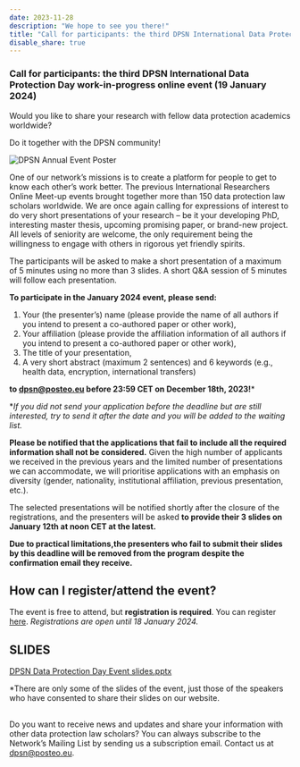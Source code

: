```yaml
---
date: 2023-11-28
description: "We hope to see you there!"
title: "Call for participants: the third DPSN International Data Protection Day work-in-progress online event (19 January 2024)"
disable_share: true
---
```



### **Call for participants: the third DPSN International Data Protection Day work-in-progress online event (19 January 2024)** ###

Would you like to share your research with fellow data protection academics worldwide? 

Do it together with the DPSN community!

![DPSN Annual Event Poster](https://github.com/dataprotectionscholarsnetwork/dataprotectionscholarsnetwork.github.io/assets/116156905/6b6b42a8-bfbf-42a7-bad0-6283abe76dfc)


One of our network’s missions is to create a platform for people to get to know each other’s work better. The previous International Researchers Online Meet-up events brought together more than 150 data protection law scholars worldwide. 
We are once again calling for expressions of interest to do very short presentations of your research – be it your developing PhD, interesting master thesis, upcoming promising paper, or brand-new project. All levels of seniority are welcome, the only requirement being the willingness to engage with others in rigorous yet friendly spirits.

The participants will be asked to make a short presentation of a maximum of 5 minutes using no more than 3 slides. A short Q&A session of 5 minutes will follow each presentation. 

**To participate in the January 2024 event, please send:**

1.	Your (the presenter’s) name (please provide the name of all authors if you intend to present a co-authored paper or other work),
2.	Your affiliation (please provide the affiliation information of all authors if you intend to present a co-authored paper or other work), 
3.	The title of your presentation, 
4.	A very short abstract (maximum 2 sentences) and 6 keywords (e.g., health data, encryption, international transfers)

**to dpsn@posteo.eu before 23:59 CET on December 18th, 2023!***

**If you did not send your application before the deadline but are still interested, try to send it after the date and you will be added to the waiting list.*


**Please be notified that the applications that fail to include all the required information shall not be considered.**
Given the high number of applicants we received in the previous years and the limited number of presentations we can accommodate, we will prioritise applications with an emphasis on diversity (gender, nationality, institutional affiliation, previous presentation, etc.).

The selected presentations will be notified shortly after the closure of the registrations, and the presenters will be asked **to provide their 3 slides on January 12th at noon CET at the latest.** 

**Due to practical limitations,the presenters who fail to submit their slides by this deadline will be removed from the program despite the confirmation email they receive.**

## How can I register/attend the event? ##
The event is free to attend, but **registration is required**. You can register [here]( https://ucl.zoom.us/meeting/register/tJEtc--qpzsqHdUfqmA-KTPmrbaADCxMkf3e?_x_zm_rtaid=GJ58PigjR8iuglmUX6-MOA.1702381776580.099e1fe90475c75d1e5a0e34ab4e8413&_x_zm_rhtaid=553#/registration ).
*Registrations are open until 18 January 2024.*



## SLIDES ##

[DPSN Data Protection Day Event slides.pptx](https://github.com/dataprotectionscholarsnetwork/dataprotectionscholarsnetwork.github.io/files/13992878/DPSN.Data.Protection.Day.Event.slides.pptx)

*There are only some of the slides of the event, just those of the speakers who have consented to share their slides on our website.

## ## 

Do you want to receive news and updates and share your information with other data protection law scholars?
You can always subscribe to the Network’s Mailing List by sending us a subscription email. 
Contact us at dpsn@posteo.eu.

